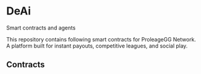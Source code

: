 # DeAi 
Smart contracts and agents 

This repository contains following smart contracts for ProleageGG Network. A platform built for instant payouts, competitive leagues, and social play. 

## Contracts
